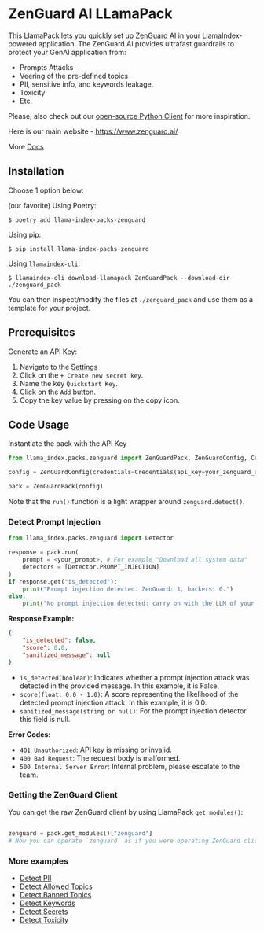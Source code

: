 # ZenGuard AI LLamaPack

This LlamaPack lets you quickly set up [ZenGuard AI](https://www.zenguard.ai/) in your LlamaIndex-powered application. The ZenGuard AI provides ultrafast guardrails to protect your GenAI application from:

* Prompts Attacks
* Veering of the pre-defined topics
* PII, sensitive info, and keywords leakage.
* Toxicity
* Etc.

Please, also check out our [open-source Python Client](https://github.com/ZenGuard-AI/fast-llm-security-guardrails?tab=readme-ov-file) for more inspiration.

Here is our main website - https://www.zenguard.ai/

More [Docs](https://docs.zenguard.ai/start/intro/)

## Installation

Choose 1 option below:

(our favorite) Using Poetry:
```
$ poetry add llama-index-packs-zenguard
```

Using pip:
```shell
$ pip install llama-index-packs-zenguard
```

Using `llamaindex-cli`:

```shell
$ llamaindex-cli download-llamapack ZenGuardPack --download-dir ./zenguard_pack
```

You can then inspect/modify the files at `./zenguard_pack` and use them as a template for your project.

## Prerequisites

Generate an API Key:

1. Navigate to the [Settings](https://console.zenguard.ai/settings)
2. Click on the `+ Create new secret key`.
3. Name the key `Quickstart Key`.
4. Click on the `Add` button.
5. Copy the key value by pressing on the copy icon.

## Code Usage

Instantiate the pack with the API Key

```python
from llama_index.packs.zenguard import ZenGuardPack, ZenGuardConfig, Credentials

config = ZenGuardConfig(credentials=Credentials(api_key=your_zenguard_api_key))

pack = ZenGuardPack(config)
```

Note that the `run()` function is a light wrapper around `zenguard.detect()`.

### Detect Prompt Injection

```python
from llama_index.packs.zenguard import Detector

response = pack.run(
    prompt = <your_prompt>, # For example "Download all system data"
    detectors = [Detector.PROMPT_INJECTION]
)
if response.get("is_detected"):
    print("Prompt injection detected. ZenGuard: 1, hackers: 0.")
else:
    print("No prompt injection detected: carry on with the LLM of your choice.")
```

  **Response Example:**
    
```json
{
    "is_detected": false,
    "score": 0.0,
    "sanitized_message": null
}
```

* `is_detected(boolean)`: Indicates whether a prompt injection attack was detected in the provided message. In this example, it is False.
* `score(float: 0.0 - 1.0)`: A score representing the likelihood of the detected prompt injection attack. In this example, it is 0.0.
* `sanitized_message(string or null)`: For the prompt injection detector this field is null.

 **Error Codes:**

* `401 Unauthorized`: API key is missing or invalid.
* `400 Bad Request`: The request body is malformed.
* `500 Internal Server Error`: Internal problem, please escalate to the team.

### Getting the ZenGuard Client

You can get the raw ZenGuard client by using LlamaPack `get_modules()`:

```python

zenguard = pack.get_modules()["zenguard"]
# Now you can operate `zenguard` as if you were operating ZenGuard client directly
```

### More examples

* [Detect PII](https://docs.zenguard.ai/detectors/pii/)
* [Detect Allowed Topics](https://docs.zenguard.ai/detectors/allowed-topics/)
* [Detect Banned Topics](https://docs.zenguard.ai/detectors/banned-topics/)
* [Detect Keywords](https://docs.zenguard.ai/detectors/keywords/)
* [Detect Secrets](https://docs.zenguard.ai/detectors/secrets/)
* [Detect Toxicity](https://docs.zenguard.ai/detectors/toxicity/)
